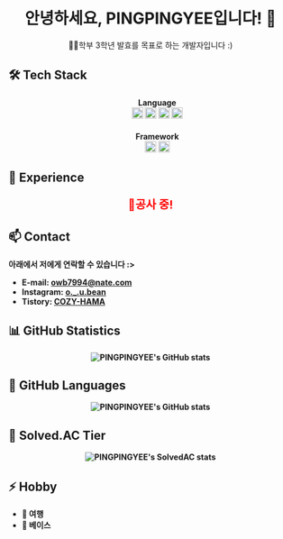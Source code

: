 <h1 align="center">안녕하세요, PINGPINGYEE입니다! 👋</h1>

<p align="center">🧑‍💻학부 3학년 발효를 목표로 하는 개발자입니다 :)</p>

<h2>🛠 Tech Stack</h2>
<ul>
  <h4 align="center" height="20"><strong>
    Language
    <br><img src="https://img.shields.io/badge/Javascript-yellow?style=flat&logo=JavaScript&logoColor=white" height="20"/>
    <img src="https://img.shields.io/badge/C%20Language-lightgray?style=flat&logo=C&logoColor=white" height="20"/>
    <img src="https://img.shields.io/badge/Python-3776AB?style=flat&logo=python&logoColor=white" height="20"/>
    <img src="https://img.shields.io/badge/Java-007396?style=flat&logo=Java&logoColor=white" height="20"/>
    </h4>
  <h4 align="center" height="20"><strong>Framework
  <br><img src="https://img.shields.io/badge/React-turquoise?style=flat&logo=React&logoColor=white" height="20"/>
  <img src="https://img.shields.io/badge/Android%20Studio-3DDC84?style=flat&logo=androidstudio&logoColor=white" height="20"/>
  </h4>
</ul>




<h2>💼 Experience</h2>
<p align=center style="color:red; font-size:20px;">🚧공사 중!</p>


<h2>📫 Contact</h2>
<p>아래에서 저에게 연락할 수 있습니다 :></p>
<ul>
  <li><strong>E-mail:</strong> <a href="mailto:owb7994@nate.com">owb7994@nate.com</a></li>
  <li><strong>Instagram:</strong> <a href="https://www.instagram.com/o._.u.bean/">o._.u.bean</a></li>
  <li><strong>Tistory:</strong> <a href="https://cozyhama.tistory.com/">COZY-HAMA</a></li>
</ul>

<h2>📊 GitHub Statistics</h2>
<p align="center">
  <img src="https://github-readme-stats.vercel.app/api?username=PINGPINGYEE&show_icons=true&theme=radical" alt="PINGPINGYEE's GitHub stats">
</p>

<h2>🌟 GitHub Languages</h2>
<p align="center">
  <img src="https://github-readme-stats.vercel.app/api/top-langs/?username=PINGPINGYEE&layout=compact" alt="PINGPINGYEE's GitHub stats">
</p>

<h2>🏅 Solved.AC Tier</h2>
<p align="center">
  <img src="http://mazassumnida.wtf/api/pastel/generate_badge?boj=owb0527" alt="PINGPINGYEE's SolvedAC stats">
</p>


<h2>⚡ Hobby</h2>
<ul>
  <li>🧭 여행</li>
  <li>🎸 베이스</li>
</ul>
